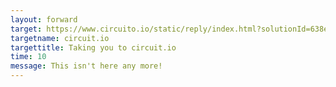 ```yaml
---
layout: forward
target: https://www.circuito.io/static/reply/index.html?solutionId=638e10a3f74aed0030172153&solutionPath=storage.circuito.io
targetname: circuit.io
targettitle: Taking you to circuit.io
time: 10
message: This isn't here any more!
---
```

